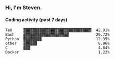 ### Hi, I'm Steven.

#### Coding activity (past 7 days)
```
TeX     ▓▓▓▓▓▓▓▓▓▓▓▓▓▓▓▓▓▓▓▓▓▓▓▓▓▓▓▓▓▓  42.91%
Bash    ▓▓▓▓▓▓▓▓▓▓▓▓▓▓▓▓▓▓▓▓            29.72%
Python  ▓▓▓▓▓▓▓▓                        12.35%
other   ▓▓▓▓▓▓                           8.96%
C       ▓▓▓                              4.84%
Docker                                   1.22%
```
